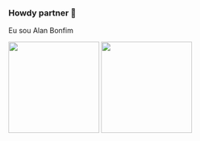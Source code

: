 ### Howdy partner 🤠

Eu sou Alan Bonfim

<div>
  <img height="180em" src="https://github-readme-stats.vercel.app/api?username=bonfimalan&show_icons=true&theme=dracula">
  <img height="180em" src="https://github-readme-stats.vercel.app/api/top-langs/?username=bonfimalan&layout=compact&show_icons=true&theme=dracula&langs_count=10&exclude_repo=projetoAP2">
</div>
